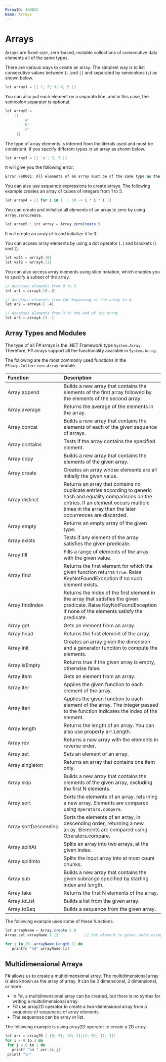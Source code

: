 ```yaml
---
PermaID: 100025
Name: Arrays
---
```


# Arrays

Arrays are fixed-size, zero-based, mutable collections of consecutive data elements all of the same types.

There are various ways to create an array. The simplest way is to list consecutive values between `[|` and `|]` and separated by semicolons (`;`) as shown below.

```csharp
let array1 = [| 1; 2; 3; 4; 5 |]
```

You can also put each element on a separate line, and in this case, the semicolon separator is optional.

```csharp
let array2 =
    [|
        'a'
        'b'
        'c'
     |]
```

The type of array elements is inferred from the literals used and must be consistent. If you specify different types in an array as shown below.

```csharp
let array3 = [| 'a'; 2; 3 |]
```

It will give you the following error.

```csharp
Error FS0001: All elements of an array must be of the same type as the first element, which here is 'char'. This element has type 'int'.
```

You can also use sequence expressions to create arrays. The following example creates an array of cubes of integers from 1 to 5.

```csharp
let array4 = [| for i in 1 .. 10 -> i * i * i |]
```

You can create and initialize all elements of an array to zero by using `Array.zeroCreate`.

```csharp
let array5 : int array = Array.zeroCreate 5
```

It will create an array of 5 and initialize it to 0.

You can access array elements by using a dot operator (`.`) and brackets (`[` and `]`).

```csharp
let val1 = array4.[0]
let val2 = array4.[1]
```

You can also access array elements using slice notation, which enables you to specify a subset of the array.

```csharp
// Accesses elements from 0 to 3.
let ar1 = array4.[0..3]

// Accesses elements from the beginning of the array to 4.
let ar2 = array4.[..4]

// Accesses elements from 3 to the end of the array.
let ar3 = array4.[3..]
```

## Array Types and Modules

The type of all F# arrays is the .NET Framework type `System.Array`. Therefore, F# arrays support all the functionality available in `System.Array`.

The following are the most commonly used functions in the `FSharp.Collections.Array` module.

| Function                    | Description                                                                     |
| :---------------------------| :-------------------------------------------------------------------------------|
| Array.append                | Builds a new array that contains the elements of the first array followed by the elements of the second array. |
| Array.average               | Returns the average of the elements in the array. |
| Array.concat                | Builds a new array that contains the elements of each of the given sequence of arrays. |
| Array.contains              | Tests if the array contains the specified element. |
| Array.copy                  | Builds a new array that contains the elements of the given array. |
| Array.create                | Creates an array whose elements are all initially the given value. |
| Array.distinct              | Returns an array that contains no duplicate entries according to generic hash and equality comparisons on the entries. If an element occurs multiple times in the array then the later occurrences are discarded. |
| Array.empty                 | Returns an empty array of the given type.  |
| Array.exists                | Tests if any element of the array satisfies the given predicate. |
| Array.fill                  | Fills a range of elements of the array with the given value. |
| Array.find                  | Returns the first element for which the given function returns `true`. Raise KeyNotFoundException if no such element exists. |
| Array.findIndex             | Returns the index of the first element in the array that satisfies the given predicate. Raise KeyNotFoundException if none of the elements satisfy the predicate. |
| Array.get                   | Gets an element from an array. |
| Array.head                  | Returns the first element of the array. |
| Array.init                  | Creates an array given the dimension and a generator function to compute the elements. |
| Array.isEmpty               | Returns true if the given array is empty, otherwise false. |
| Array.item                  | Gets an element from an array.   |
| Array.iter                  | Applies the given function to each element of the array. |
| Array.iteri                 | Applies the given function to each element of the array. The integer passed to the function indicates the index of the element. |
| Array.length                | Returns the length of an array. You can also use property arr.Length. |
| Array.rev                   | Returns a new array with the elements in reverse order. |
| Array.set                   | Sets an element of an array. |
| Array.singleton             | Returns an array that contains one item only. |
| Array.skip                  | Builds a new array that contains the elements of the given array, excluding the first N elements. |
| Array.sort                  | Sorts the elements of an array, returning a new array. Elements are compared using `Operators.compare`. |
| Array.sortDescending        | Sorts the elements of an array, in descending order, returning a new array. Elements are compared using Operators.compare. |
| Array.splitAt               | Splits an array into two arrays, at the given index. |
| Array.splitInto             | Splits the input array into at most count chunks. |
| Array.sub                   | Builds a new array that contains the given subrange specified by starting index and length. |
| Array.take                  | Returns the first N elements of the array. | 
| Array.toList                | Builds a list from the given array.       | 
| Array.toSeq                 | Builds a sequence from the given array. | 

The following example uses some of these functions.

```csharp
let arrayName = Array.create 5 0  
Array.set arrayName 1 12            // Set element to given index using set function  

for i in [0..arrayName.Length-1] do  
   printfn "%d" arrayName.[i]   
```

## Multidimensional Arrays

F# allows us to create a multidimensional array. The multidimensional array is also known as the array of array. It can be 2 dimensional, 3 dimensional, or more.

 - In F#, a multidimensional array can be created, but there is no syntax for writing a multidimensional array. 
 - F# use array2D operator to create a two-dimensional array from a sequence of sequences of array elements. 
 - The sequences can be array or list.

The following example is using array2D operator to create a 2D array.

```csharp
let arr = array2D [ [0; 0]; [0; 1];[1; 0]; [1; 1]]  
for i = 0 to 3 do  
 for j = 0 to 1 do  
   printf "%d " arr.[i,j]  
 printf "\n"  
```
